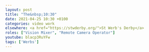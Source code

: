 ```yaml
---
layout: post
title: "The&nbsp;10:30"
date: 2021-04-25 10:30 +0100
categories: video work
elsewhere: <a href="https://stwderby.org/">St Werb's Derby</a>
roles: ["Vision Mixer", "Remote Camera Operator"]
youtube: blacp3RuYFw
tags: ['Werbs']
---
```

